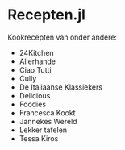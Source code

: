 # Recepten.jl

Kookrecepten van onder andere:
- 24Kitchen
- Allerhande
- Ciao Tutti
- Cully
- De Italiaanse Klassiekers
- Delicious
- Foodies
- Francesca Kookt
- Jannekes Wereld
- Lekker tafelen
- Tessa Kiros

